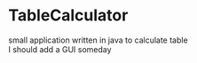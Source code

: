 # TableCalculator
small application written in java to calculate table  
I should add a GUI someday
